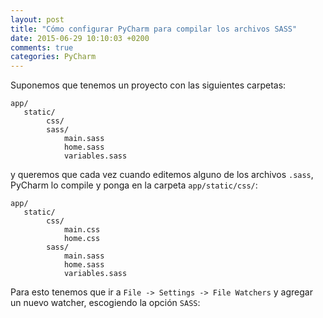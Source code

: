 ```yaml
---
layout: post
title: "Cómo configurar PyCharm para compilar los archivos SASS"
date: 2015-06-29 10:10:03 +0200
comments: true
categories: PyCharm
---
```


Suponemos que tenemos un proyecto con las siguientes carpetas:

    app/
       static/
            css/
            sass/
                main.sass
                home.sass
                variables.sass

y queremos que cada vez cuando editemos alguno de los archivos ``.sass``, PyCharm lo compile y ponga en la carpeta ``app/static/css/``:

    app/
       static/
            css/
                main.css
                home.css
            sass/
                main.sass
                home.sass
                variables.sass

Para esto tenemos que ir a ``File -> Settings -> File Watchers`` y agregar un nuevo watcher, escogiendo la opción ``SASS``:

